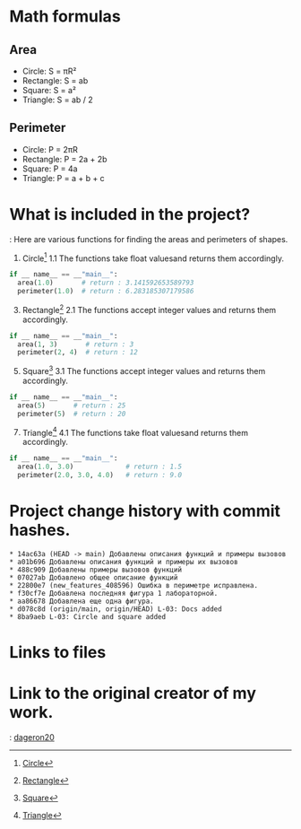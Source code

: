 # Math formulas
## Area
- Circle: S = πR²
- Rectangle: S = ab
- Square: S = a²
- Triangle: S = ab / 2

## Perimeter
- Circle: P = 2πR
- Rectangle: P = 2a + 2b
- Square: P = 4a
- Triangle: P = a + b + c

# What is included in the project?
: Here are various functions for finding the areas and perimeters of shapes.
1. Circle[^1]
  1.1 The functions take float values ​​and returns them accordingly.
  ```py
  if __ name__ == __"main__":
    area(1.0)       # return : 3.141592653589793
    perimeter(1.0)  # return : 6.283185307179586  
  ```
3. Rectangle[^2]
  2.1 The functions accept integer values ​​and returns them accordingly.
  ```py
  if __ name__ == __"main__":
    area(1, 3)       # return : 3
    perimeter(2, 4)  # return : 12  
  ```
5. Square[^3]
   3.1 The functions accept integer values ​​and returns them accordingly.
  ```py
  if __ name__ == __"main__":
    area(5)       # return : 25
    perimeter(5)  # return : 20
  ```
7. Triangle[^4]
   4.1 The functions take float values ​​and returns them accordingly.
  ```py
  if __ name__ == __"main__":
    area(1.0, 3.0)             # return : 1.5 
    perimeter(2.0, 3.0, 4.0)   # return : 9.0  
  ```
# Project change history with commit hashes.

```
* 14ac63a (HEAD -> main) Добавлены описания функций и примеры вызовов
* a01b696 Добавлены описания функций и примеры их вызовов
* 488c909 Добавлены примеры вызовов функций
* 07027ab Добавлено общее описание функций
* 22800e7 (new_features_408596) Ошибка в периметре исправлена.
* f30cf7e Добавлена последняя фигура 1 лабораторной.
* aa86678 Добавлена еще одна фигура.
* d078c8d (origin/main, origin/HEAD) L-03: Docs added
* 8ba9aeb L-03: Circle and square added
```


# Links to files
[^1]: [Circle](https://github.com/klorainy/fork_geometric_lib/blob/main/circle.py)
[^2]: [Rectangle](https://github.com/klorainy/fork_geometric_lib/blob/main/rectangle.py)
[^3]: [Square](https://github.com/klorainy/fork_geometric_lib/blob/main/square.py)
[^4]: [Triangle](https://github.com/klorainy/fork_geometric_lib/blob/main/triangle.py)

# Link to the original creator of my work.
: [dageron20](https://github.com/dageron20)

